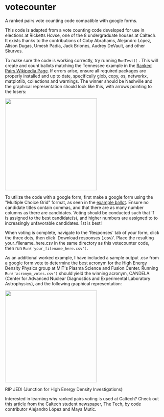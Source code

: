 # votecounter

A ranked pairs vote counting code compatible with google forms.

This code is adapted from a vote counting code developed for use in elections at Ricketts Hovse, one of the 8 undergraduate houses at Caltech.
It exists thanks to the contributions of Coby Abrahams, Alejandro López, Alison Dugas, Umesh Padia, Jack Briones, Audrey DeVault, and other Skurves.

To make sure the code is working correctly, try running `RunTest()` . This will create and count ballots matching the Tennessee example in the [Ranked Pairs Wikipedia Page](https://en.wikipedia.org/wiki/Ranked_pairs). If errors arise, ensure all required packages are properly installed and up to date, specifically glob, copy, os, networkx, matplotlib, collections and warnings. The winner should be Nashville and the graphical representation should look like this, with arrows pointing to the losers: 

<img src="https://github.com/user-attachments/assets/9176093c-790f-47ad-8acf-34d61e32ef54" width="300">


To utilize the code with a google form, first make a google form using the "Multiple Choice Grid" format, as seen in the [example ballot](https://docs.google.com/forms/d/e/1FAIpQLSfqx1SwrUv0cPKBTYrf01hfVWlrvuUeNCWjlGBjRGQR9zXr_Q/viewform?usp=pp_url&entry.1241028677=7&entry.607893604=3&entry.1623747979=2&entry.622707023=8&entry.936978487=6&entry.2121588736=5&entry.1845818087=1&entry.1079487710=4). Ensure no candidate titles contain commas, and that there are as many number columns as there are candidates. Voting should be conducted such that '1' is assigned to the best candidate(s), and higher numbers are assigned to to increasingly unfavorable candidates. 1st is best!

When voting is complete, navigate to the 'Responses' tab of your form, click the three dots, then click 'Download responses (.csv)'. Place the resulting your_filename_here.csv in the same directory as this votecounter code, then run `Run('your_filename_here.csv')`.

As an additional worked example, I have included a sample output .csv from a google form vote to determine the best acronym for the High Energy Density Physics group at MIT's Plasma Science and Fusion Center. Running `Run('acronym_votes.csv')` should yield the winning acronym, CANDELA (Center for Advanced Nuclear Diagnostics and Experimental Laboratory Astrophysics), and the following graphical representation:

<img src="https://github.com/user-attachments/assets/f559cb32-cea2-43e4-af66-ca6f0ef7c579" width="300">


RIP JEDI (Junction for High Energy Density Investigations)

Interested in learning why ranked pairs voting is used at Caltech? Check out [this article](https://tech.caltech.edu/2024/04/26/ranked-pairs-voting/) from the Caltech student newspaper, The Tech, by code contributor Alejandro López and Maya Mutic.

